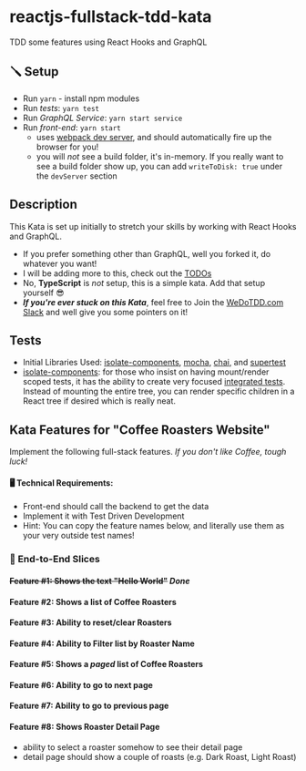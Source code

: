 # reactjs-fullstack-tdd-kata
TDD some features using React Hooks and GraphQL

## 🪛 Setup
- Run `yarn` - install npm modules
- Run *tests*: `yarn test`
- Run *GraphQL Service*: `yarn start service`
- Run *front-end*: `yarn start` 
    - uses [webpack dev server](https://webpack.js.org/configuration/dev-server), and should automatically fire up the browser for you!
    - you will _not_ see a build folder, it's in-memory.  If you really want to see a build folder show up, you can add `writeToDisk: true` under the `devServer` section
    
## Description
This Kata is set up initially to stretch your skills by working with React Hooks and GraphQL.

- If you prefer something other than GraphQL, well you forked it, do whatever you want!
- I will be adding more to this, check out the [TODOs](https://github.com/dschinkel/reactjs-fullstack-tdd-kata/projects/1)
- No, **TypeScript** is _not_ setup, this is a simple kata.  Add that setup yourself 😎
- **_If you're ever stuck on this Kata_**, feel free to Join the [WeDoTDD.com Slack](https://join.slack.com/t/wedotdd/shared_invite/zt-ladr0ati-rD4bNNEx_Uu1v0pZsxZDNQ) and well give you some pointers on it!

## Tests

- Initial Libraries Used: [isolate-components](https://www.npmjs.com/package/isolate-components), [mocha](https://mochajs.org), [chai](https://www.chaijs.com), and [supertest](https://github.com/visionmedia/supertest)
- [isolate-components](https://www.npmjs.com/package/isolate-components): for those who insist on having mount/render scoped tests, it has the ability to create very focused [integrated tests](https://vimeo.com/80533536).  Instead of mounting the entire tree, you can render specific children in a React tree if desired which is really neat.

## Kata Features for "Coffee Roasters Website"
Implement the following full-stack features.  *If you don't like Coffee, tough luck!*

#### 🖥 Technical Requirements:
- Front-end should call the backend to get the data
- Implement it with Test Driven Development
- Hint: You can copy the feature names below, and literally use them as your very outside test names!

### 📜 End-to-End Slices
#### ~~Feature #1: Shows the text "Hello World"~~   *Done*
#### Feature #2: Shows a list of Coffee Roasters
#### Feature #3: Ability to reset/clear Roasters
#### Feature #4: Ability to Filter list by Roaster Name
#### Feature #5: Shows a *paged* list of Coffee Roasters
#### Feature #6: Ability to go to next page
#### Feature #7: Ability to go to previous page
#### Feature #8: Shows Roaster Detail Page
- ability to select a roaster somehow to see their detail page
- detail page should show a couple of roasts (e.g. Dark Roast, Light Roast)
